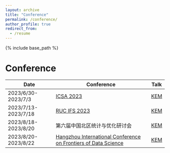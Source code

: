 ```yaml
---
layout: archive
title: "Conference"
permalink: /conference/
author_profile: true
redirect_from:
  - /resume
---
```


{% include base_path %}

Conference
======

|  Date | Conference  | Talk  |
|---|---|---|
| 2023/6/30-2023/7/3  |  [ICSA 2023](https://china2023.icsa.org/) |  [KEM](https://github.com/Helenology/Paper_KEM) |
| 2023/7/13-2023/7/18  |  [RUC IFS 2023](http://ifs.ruc.edu.cn/) |  [KEM](https://github.com/Helenology/Paper_KEM) |
| 2023/8/18-2023/8/20  |  第六届中国北区统计与优化研讨会 |  [KEM](https://github.com/Helenology/Paper_KEM) |
| 2023/8/20-2023/8/22  |  [Hangzhou International Conference on Frontiers of Data Science](https://www.zjuyh.com/data2023en/rb?language=en-us) |  [KEM](https://github.com/Helenology/Paper_KEM) |